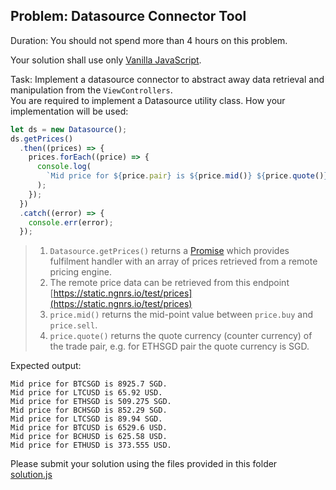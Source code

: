 ## Problem: Datasource Connector Tool

Duration: You should not spend more than 4 hours on this problem.

Your solution shall use only [Vanilla JavaScript](http://vanilla-js.com).

Task: Implement a datasource connector to abstract away data retrieval and manipulation from the `ViewControllers`.  
You are required to implement a Datasource utility class. How your implementation will be used:

```javascript
let ds = new Datasource();
ds.getPrices()
  .then((prices) => {
    prices.forEach((price) => {
      console.log(
        `Mid price for ${price.pair} is ${price.mid()} ${price.quote()}.`
      );
    });
  })
  .catch((error) => {
    console.err(error);
  });
```

> 1. `Datasource.getPrices()` returns a [Promise](https://developer.mozilla.org/en-US/docs/Web/JavaScript/Reference/Global_Objects/Promise) which provides fulfilment handler with an array of prices retrieved from a remote pricing engine.
> 2. The remote price data can be retrieved from this endpoint [https://static.ngnrs.io/test/prices](https://static.ngnrs.io/test/prices)
> 3. `price.mid()` returns the mid-point value between `price.buy` and `price.sell`.
> 4. `price.quote()` returns the quote currency (counter currency) of the trade pair, e.g. for ETHSGD pair the quote currency is SGD.

Expected output:

```
Mid price for BTCSGD is 8925.7 SGD.
Mid price for LTCUSD is 65.92 USD.
Mid price for ETHSGD is 509.275 SGD.
Mid price for BCHSGD is 852.29 SGD.
Mid price for LTCSGD is 89.94 SGD.
Mid price for BTCUSD is 6529.6 USD.
Mid price for BCHUSD is 625.58 USD.
Mid price for ETHUSD is 373.555 USD.
```

Please submit your solution using the files provided in this folder  
[solution.js](./solution.js)
